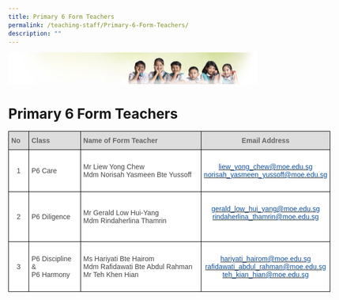 ```yaml
---
title: Primary 6 Form Teachers
permalink: /teaching-staff/Primary-6-Form-Teachers/
description: ""
---
```

![](/images/Banner.jpg)

Primary 6 Form Teachers
=======================

<style type="text/css">
.tg  {border-collapse:collapse;border-spacing:0;}
.tg td{border-color:black;border-style:solid;border-width:1px;font-family:Arial, sans-serif;font-size:14px;
  overflow:hidden;padding:10px 5px;word-break:normal;}
.tg th{border-color:black;border-style:solid;border-width:1px;font-family:Arial, sans-serif;font-size:14px;
  font-weight:normal;overflow:hidden;padding:10px 5px;word-break:normal;}
.tg .tg-sxkx{background-color:#FFF;color:#454545;text-align:center;vertical-align:top}
.tg .tg-a4yv{background-color:#DDD;color:#666;font-weight:bold;text-align:center;vertical-align:top}
.tg .tg-6wao{background-color:#FFF;color:#10509C;text-align:center;vertical-align:top}
.tg .tg-fwnj{background-color:#FFF;color:#454545;text-align:left;vertical-align:top}
.tg .tg-e14l{background-color:#DDD;color:#666;font-weight:bold;text-align:left;vertical-align:top}
.tg .tg-ncov{background-color:#FFF;color:#454545;text-align:center;vertical-align:middle}
.tg .tg-sdzj{background-color:#FFF;color:#454545;text-align:left;vertical-align:middle}
</style>
<table class="tg" style="undefined;table-layout: fixed; width: 652px">
<colgroup>
<col style="width: 41px">
<col style="width: 105px">
<col style="width: 245px">
<col style="width: 261px">
</colgroup>
<thead>
  <tr>
    <th class="tg-e14l">No<br></th>
    <th class="tg-e14l">Class</th>
    <th class="tg-e14l">Name of Form Teacher</th>
    <th class="tg-a4yv">Email Address</th>
  </tr>
</thead>
<tbody>
  <tr>
    <td class="tg-ncov">1</td>
    <td class="tg-sdzj">P6 Care</td>
    <td class="tg-fwnj"><br>Mr Liew Yong Chew<br>Mdm Norisah Yasmeen Bte Yussoff<br><br></td>
    <td class="tg-6wao"><br><a href="mailto:liew_yong_chew@moe.edu.sg" target="_blank" rel="noopener noreferrer"><span style="color:#10509C">liew_yong_chew@moe.edu.sg</span></a><br><a href="mailto:norisah_yasmeen_yussoff@moe.edu.sg" target="_blank" rel="noopener noreferrer"><span style="color:#10509C">norisah_yasmeen_yussoff@moe.edu.sg</span></a><br></td>
  </tr>
  <tr>
    <td class="tg-ncov">2</td>
    <td class="tg-sdzj">P6 Diligence</td>
    <td class="tg-sdzj">Mr Gerald Low Hui-Yang<br>Mdm Rindaherlina Thamrin<br></td>
    <td class="tg-sxkx"><br><a href="mailto:gerald_low_hui_yang@moe.edu.sg" target="_blank" rel="noopener noreferrer"><span style="color:#10509C">gerald_low_hui_yang@moe.edu.sg</span></a><br><a href="mailto:rindaherlina_thamrin@moe.edu.sg" target="_blank" rel="noopener noreferrer"><span style="color:#10509C">rindaherlina_thamrin@moe.edu.sg</span></a><br><br><br></td>
  </tr>
  <tr>
    <td class="tg-ncov">3</td>
    <td class="tg-sdzj">P6 Discipline &amp;<br>P6 Harmony</td>
    <td class="tg-fwnj"><br>Ms Hariyati Bte Hairom<br>Mdm Rafidawati Bte Abdul Rahman<br>Mr Teh Khen Hian<br><br></td>
    <td class="tg-6wao"><br><a href="mailto:hariyati_hairom@moe.edu.sg" target="_blank" rel="noopener noreferrer"><span style="color:#10509C">hariyati_hairom@moe.edu.sg</span></a><br><a href="mailto:rafidawati_abdul_rahman@moe.edu.sg" target="_blank" rel="noopener noreferrer"><span style="color:#10509C">rafidawati_abdul_rahman@moe.edu.sg</span></a><br><a href="mailto:teh_kian_hian@moe.edu.sg" target="_blank" rel="noopener noreferrer"><span style="color:#10509C">teh_kian_hian@moe.edu.sg</span></a><br><br></td>
  </tr>
</tbody>
</table>